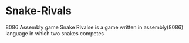 # Snake-Rivals
8086 Assembly game 
Snake Rivalse is a game written in assembly(8086) language in which two snakes competes 
